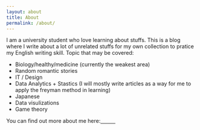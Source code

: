 ```yaml
---
layout: about
title: About
permalink: /about/
---
```

I am a university student who love learning about stuffs. This is a blog where I write about a lot of unrelated stuffs for my own collection to pratice my English writing skill. Topic that may be covered:
- Biology/healthy/medicine (currently the weakest area)
- Random romantic stories
- IT / Design
- Data Analytics + Stastics (I will mostly write articles as a way for me to apply the freyman method in learning)
- Japanese
- Data visulizations
- Game theory

You can find out more about me here:<a href="https://youtube.com/{{ site.footer-links.youtube }}">&nbsp;&nbsp;&nbsp;&nbsp;&nbsp;<i class="svg-icon youtube"></i>&nbsp;&nbsp;&nbsp;&nbsp;&nbsp;</a><a href="https://github.com/{{ site.footer-links.github }}"><i class="svg-icon github"></i></a>